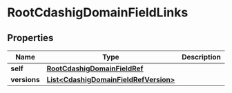 

# RootCdashigDomainFieldLinks

## Properties

Name | Type | Description | Notes
------------ | ------------- | ------------- | -------------
**self** | [**RootCdashigDomainFieldRef**](RootCdashigDomainFieldRef.md) |  |  [optional]
**versions** | [**List&lt;CdashigDomainFieldRefVersion&gt;**](CdashigDomainFieldRefVersion.md) |  |  [optional]




